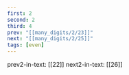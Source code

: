 ```yaml
---
first: 2
second: 2
third: 4
prev: "[[many_digits/2/23]]"
next: "[[many_digits/2/25]]"
tags: [even]
---
```

prev2-in-text: [[22]]
next2-in-text: [[26]]
